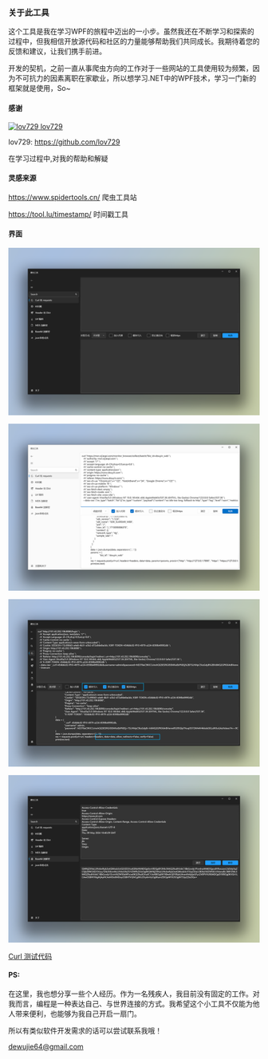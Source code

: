 ### 关于此工具

这个工具是我在学习WPF的旅程中迈出的一小步。虽然我还在不断学习和探索的过程中，但我相信开放源代码和社区的力量能够帮助我们共同成长。我期待着您的反馈和建议，让我们携手前进。

开发的契机，之前一直从事爬虫方向的工作对于一些网站的工具使用较为频繁，因为不可抗力的因素离职在家歇业，所以想学习.NET中的WPF技术，学习一门新的框架就是使用，So~



#### 感谢
<a href="https://github.com/lov729">
  <img src="https://avatars.githubusercontent.com/u/54023739?v=4" width="100" height="100" alt="lov729" />
  lov729
</a>

lov729: https://github.com/lov729

在学习过程中,对我的帮助和解疑

#### 灵感来源

https://www.spidertools.cn/ 爬虫工具站

https://tool.lu/timestamp/ 时间戳工具

#### 界面
![未标题-1](./image/README/未标题-1.png)

![未标题-5](./image/README/未标题-5.png)

![未标题-3](./image/README/未标题-3.png)

![未标题-4](./image/README/未标题-4.png)





[Curl 测试代码](./CurlTest.md)

#### PS:

在这里，我也想分享一些个人经历。作为一名残疾人，我目前没有固定的工作。对我而言，编程是一种表达自己、与世界连接的方式。我希望这个小工具不仅能为他人带来便利，也能够为我自己开启一扇门。

所以有类似软件开发需求的话可以尝试联系我哦！

dewujie64@gmail.com

